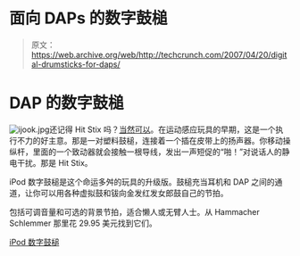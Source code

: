 # 面向 DAPs 的数字鼓槌

> 原文：<https://web.archive.org/web/http://techcrunch.com/2007/04/20/digital-drumsticks-for-daps/>

# DAP 的数字鼓槌

![ijook.jpg](img/e33e957c0f254627e9bc530a72356f04.png)还记得 Hit Stix 吗？[当然可以](https://web.archive.org/web/20210423001122/http://www.inthe80s.com/toys/hitstix.shtml)。在运动感应玩具的早期，这是一个执行不力的好主意。那是一对塑料鼓槌，连接着一个插在皮带上的扬声器。你移动操纵杆，里面的一个致动器就会接触一根导线，发出一声短促的“啪！”对说话人的静电干扰。那是 Hit Stix。

iPod 数字鼓槌是这个命运多舛的玩具的升级版。鼓槌充当耳机和 DAP 之间的通道，让你可以用各种虚拟鼓和钹向金发红发女郎鼓自己的节拍。

包括可调音量和可选的背景节拍，适合懒人或无臂人士。从 Hammacher Schlemmer 那里花 29.95 美元找到它们。

[iPod 数字鼓槌](https://web.archive.org/web/20210423001122/http://www.hammacher.com/publish/73225.asp?promo=xsells)